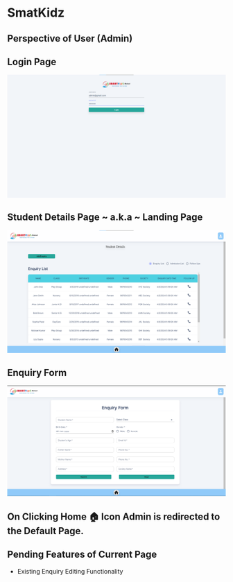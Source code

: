 # SmatKidz
## Perspective of User (Admin)
## Login Page
![Login Page](https://github.com/aadiTechnology/Preschool/blob/Development-v.0.1/Snapshots/LoginPage.png)
## Student Details Page ~ a.k.a ~ Landing Page
![Landing Page](https://github.com/aadiTechnology/Preschool/blob/Development-v.0.1/Snapshots/AdminPage.png)
## Enquiry Form 
![Enquiry Form Page](https://github.com/aadiTechnology/Preschool/blob/Development-v.0.1/Snapshots/AddEnquiryForm.png)
## On Clicking Home 🏠 Icon Admin is redirected to the Default Page.
## Pending Features of Current Page
- Existing Enquiry Editing Functionality
